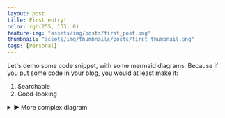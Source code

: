 ```yaml
---
layout: post
title: First entry!
color: rgb(255, 153, 0)
feature-img: "assets/img/posts/first_post.png"
thumbnail: "assets/img/thumbnails/posts/first_thumbnail.png"
tags: [Personal]
---
```

Let's demo some code snippet, with some mermaid diagrams.
Because if you put some code in your blog, you would at least make it:
1. Searchable
2. Good-looking

<details>
<summary>▶ More complex diagram</summary>
<div class="mermaid">
sequenceDiagram
    participant Alice
    participant Bob
    Alice->>John: Hello John, how are you?
    loop Healthcheck
        John->>John: Fight against hypochondria
    end
    Note right of John: Rational thoughts prevail!
    John-->>Alice: Great!
    John->>Bob: How about you?
    Bob-->>John: Jolly good!
</div>
</details>